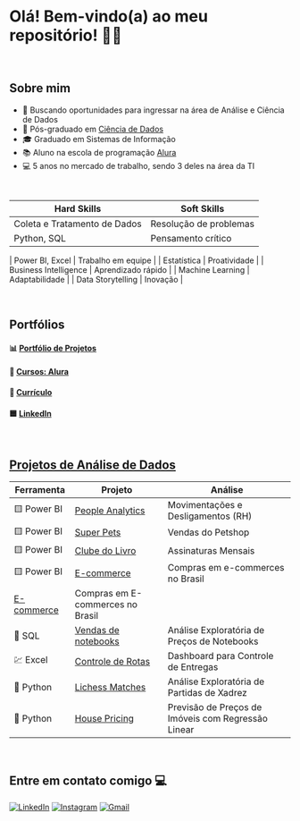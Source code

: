 <h1>Olá! Bem-vindo(a) ao meu repositório! 🧑‍💻</h1>

<br>

## Sobre mim

- 🔭 Buscando oportunidades para ingressar na área de Análise e Ciência de Dados
- 🧮 Pós-graduado em [Ciência de Dados](https://github.com/paulo-emilio/Pos-Graduacao-Data-Science)
- 🎓 Graduado em Sistemas de Informação
- 📚 Aluno na escola de programação [Alura](https://cursos.alura.com.br/vitrinedev/paulo-emilio)
- 💻 5 anos no mercado de trabalho, sendo 3 deles na área da TI

<br>

| **Hard Skills**                              | **Soft Skills**              |
|----------------------------------------------|------------------------------|
| Coleta e Tratamento de Dados                 | Resolução de problemas       |
| Python, SQL                                  | Pensamento crítico           |

| Power BI, Excel                              | Trabalho em equipe           |
| Estatística                                  | Proatividade                 |
| Business Intelligence                        | Aprendizado rápido           |
| Machine Learning                             | Adaptabilidade               |
| Data Storytelling                            | Inovação                     |

<br>

## Portfólios

#### 📊 [Portfólio de Projetos](https://github.com/paulo-emilio/Portfolio)
#### 📘 [Cursos: Alura](https://cursos.alura.com.br/vitrinedev/paulo-emilio)
#### 📄 [Currículo](Curriculo-Paulo-Emilio-Oliveira.pdf)
#### 🟦 [LinkedIn](https://www.linkedin.com/in/paulo-emilio/)

<br>

## [Projetos de Análise de Dados](https://github.com/paulo-emilio/Portfolio)

| **Ferramenta** | **Projeto** | **Análise** |
|----------------|-------------|---------------|
| 🟨 Power BI    | [People Analytics](https://github.com/paulo-emilio/Power-BI-projects/tree/main/People-Analytics) | Movimentações e Desligamentos (RH) |
| 🟨 Power BI    | [Super Pets](https://github.com/paulo-emilio/Power-BI-projects/tree/main/Super-Pets) | Vendas do Petshop |
| 🟨 Power BI    | [Clube do Livro](https://github.com/paulo-emilio/Power-BI-projects/tree/main/Clube-do-Livro) | Assinaturas Mensais |
| 🟨 Power BI    | [E-commerce](https://github.com/paulo-emilio/Power-BI-projects/tree/main/E-commerce) | Compras em e-commerces no Brasil |
 [E-commerce](https://github.com/paulo-emilio/Power-BI-projects/tree/main/E-commerce) | Compras em E-commerces no Brasil |
| 🎲 SQL         | [Vendas de notebooks](https://github.com/paulo-emilio/SQL-projects/tree/main/Vendas-de-notebooks) | Análise Exploratória de Preços de Notebooks |
| 💹 Excel       | [Controle de Rotas](https://github.com/paulo-emilio/Excel-Sheets-projects/tree/main/Controle_de_Rotas-Excel) | Dashboard para Controle de Entregas |
| 🐍 Python      | [Lichess Matches](https://github.com/paulo-emilio/Lichess-Matches) | Análise Exploratória de Partidas de Xadrez |
| 🐍 Python      | [House Pricing](https://github.com/paulo-emilio/House-Pricing) | Previsão de Preços de Imóveis com Regressão Linear |

<br>

## Entre em contato comigo 💻

[<img alt="LinkedIn" src="https://img.shields.io/badge/linkedin%20-%230077B5.svg?&style=for-the-badge&logo=linkedin&logoColor=white"/>](https://www.linkedin.com/in/paulo-emilio/)
[<img alt="Instagram" src="https://img.shields.io/badge/instagram%20-%23E4405F.svg?&style=for-the-badge&logo=Instagram&logoColor=white"/>](https://www.instagram.com/pauloemilio__/)
[<img alt="Gmail" src="https://img.shields.io/badge/Gmail-D14836?style=for-the-badge&logo=gmail&logoColor=white" />](mailto:pauloemilio.ds@gmail.com)






<!-- 

- 📂 **Projetos Acadêmicos Diversificados:**
  - [Projetos-Diversificados](https://github.com/paulo-emilio/Projetos-Academicos-Diversificados)

![paulo-emilio's Stats](https://github-readme-stats.vercel.app/api?username=paulo-emilio&theme=chartreuse-dark&show_icons=true&hide_border=true&count_private=true)
![paulo-emilio's Streak](https://github-readme-streak-stats.herokuapp.com/?user=paulo-emilio&theme=chartreuse-dark&hide_border=true)
![paulo-emilio's Top Languages](https://github-readme-stats.vercel.app/api/top-langs/?username=paulo-emilio&theme=chartreuse-dark&show_icons=true&hide_border=true&layout=compact)

-->
